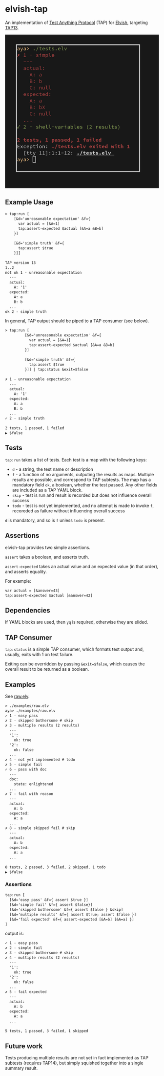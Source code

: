 # elvish-tap

An implementation of [Test Anything Protocol](https://testanything.org/) (TAP) for [Elvish](https://elv.sh/),
targeting [TAP13](https://testanything.org/tap-version-13-specification.html).

<img src="https://raw.githubusercontent.com/tesujimath/elvish-tap/main/examples/images/elvish-tap-example.png" alt="Example tap:status output"/>

## Example Usage

```
> tap:run [
    [&d='unreasonable expectation' &f={
      var actual = [&A=1]
      tap:assert-expected $actual [&A=a &B=b]
    }]

    [&d='simple truth' &f={
      tap:assert $true
    }]]

TAP version 13
1..2
not ok 1 - unreasonable expectation
  ---
  actual:
    A: '1'
  expected:
    A: a
    B: b
  ...
ok 2 - simple truth
```

In general, TAP output should be piped to a TAP consumer (see below).

```
> tap:run [
         [&d='unreasonable expectation' &f={
           var actual = [&A=1]
           tap:assert-expected $actual [&A=a &B=b]
         }]

         [&d='simple truth' &f={
           tap:assert $true
         }]] | tap:status &exit=$false

✗ 1 - unreasonable expectation
  ---
  actual:
    A: '1'
  expected:
    A: a
    B: b
  ...
✓ 2 - simple truth

2 tests, 1 passed, 1 failed
▶ $false
```

## Tests

`tap:run` takes a list of tests.  Each test is a map with the following keys:

- `d` - a string, the test name or description
- `f` - a function of no arguments, outputing the results as maps. Multiple results are possible, and correspond to TAP subtests.
        The map has a mandatory field `ok`, a boolean, whether the test passed.  Any other fields are included as a TAP YAML block.
- `skip` - test is run and result is recorded but does not influence overall success
- `todo` - test is not yet implemented, and no attempt is made to invoke `f`, recoreded as failure without influencing overall success

`d` is mandatory, and so is `f` unless `todo` is present.

## Assertions

elvish-tap provides two simple assertions.

`assert` takes a boolean, and asserts truth.

`assert-expected` takes an actual value and an expected value (in that order), and asserts equality.

For example:
```
var actual = [&answer=43]
tap:assert-expected $actual [&answer=42]
```

## Dependencies

If YAML blocks are used, then `yq` is required, otherwise they are elided.

## TAP Consumer

`tap:status` is a simple TAP consumer, which formats test output and, usually, exits with 1 on test failure.

Exiting can be overridden by passing `&exit=$false`, which causes the overall result to be returned as a boolean.

## Examples

See [raw.elv](examples/raw.elv).

```
> ./examples/raw.elv
aya> ./examples/raw.elv
✓ 1 - easy pass
✗ 2 - skipped bothersome # skip
✗ 3 - multiple results (2 results)
  ---
  '1':
    ok: true
  '2':
    ok: false
  ...
✗ 4 - not yet implemented # todo
✗ 5 - simple fail
✓ 6 - pass with doc
  ---
  doc:
    state: enlightened
  ...
✗ 7 - fail with reason
  ---
  actual:
    A: b
  expected:
    A: a
  ...
✗ 8 - simple skipped fail # skip
  ---
  actual:
    A: b
  expected:
    A: a
  ...

8 tests, 2 passed, 3 failed, 2 skipped, 1 todo
▶ $false
```

### Assertions

```
tap:run [
  [&d='easy pass' &f={ assert $true }]
  [&d='simple fail' &f={ assert $false}]
  [&d='skipped bothersome' &f={ assert $false } &skip]
  [&d='multiple results' &f={ assert $true; assert $false }]
  [&d='fail expected' &f={ assert-expected [&A=b] [&A=a] }]
]
```

output is:
```
✓ 1 - easy pass
✗ 2 - simple fail
✗ 3 - skipped bothersome # skip
✗ 4 - multiple results (2 results)
  ---
  '1':
    ok: true
  '2':
    ok: false
  ...
✗ 5 - fail expected
  ---
  actual:
    A: b
  expected:
    A: a
  ...

5 tests, 1 passed, 3 failed, 1 skipped
```

## Future work

Tests producing multiple results are not yet in fact implemented as TAP subtests (requires TAP14), but simply squished together into
a single summary result.
